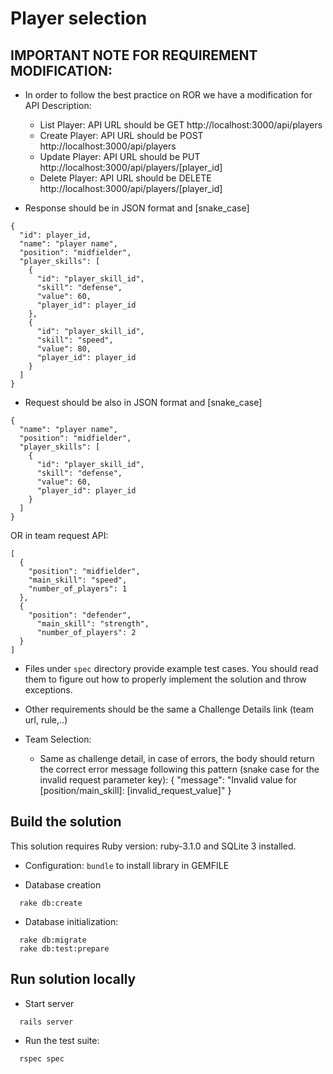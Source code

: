 # Player selection

## IMPORTANT NOTE FOR REQUIREMENT MODIFICATION:
   
  * In order to follow the best practice on ROR we have a modification for API Description:
    * List Player: API URL should be GET http://localhost:3000/api/players
    * Create Player: API URL should be POST http://localhost:3000/api/players
    * Update Player: API URL should be PUT http://localhost:3000/api/players/[player_id]
    * Delete Player: API URL should be DELETE http://localhost:3000/api/players/[player_id]

  * Response should be in JSON format and [snake_case] 
  ```
  {
    "id": player_id,
    "name": "player name",
    "position": "midfielder",
    "player_skills": [
      {
        "id": "player_skill_id",
        "skill": "defense",
        "value": 60,
        "player_id": player_id
      },
      {
        "id": "player_skill_id",
        "skill": "speed",
        "value": 80,
        "player_id": player_id
      }
    ]
  }
  ```
  
  * Request should be also in JSON format and [snake_case]
  ```
  {
    "name": "player name",
    "position": "midfielder",
    "player_skills": [
      {
        "id": "player_skill_id",
        "skill": "defense",
        "value": 60,
        "player_id": player_id
      }
    ]
  }
  ```

  OR in team request API:
  ```
  [
    {
      "position": "midfielder",
      "main_skill": "speed",
      "number_of_players": 1
    },
    {
      "position": "defender",
        "main_skill": "strength",
        "number_of_players": 2
    }
  ]   
  ```
  
  * Files under `spec` directory provide example test cases. You should read them to figure out how to properly implement the solution and throw exceptions.

  * Other requirements should be the same a Challenge Details link (team url, rule,..)

  * Team Selection:
    * Same as challenge detail, in case of errors, the body should return the correct error message following this pattern (snake case for the invalid request parameter key):
        { "message": "Invalid value for [position/main_skill]: [invalid_request_value]" }
    
## Build the solution

This solution requires Ruby version: ruby-3.1.0 and SQLite 3 installed.

  * Configuration:
  `bundle` to install library in GEMFILE 

  * Database creation 
  ```shell
    rake db:create
  ```

  * Database initialization:
  ```shell
    rake db:migrate
    rake db:test:prepare
  ```

## Run solution locally
  * Start server
  ```shell
    rails server
  ```

  * Run the test suite:
  ```shell
    rspec spec
  ```

